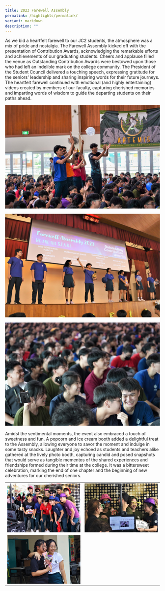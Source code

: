 ```yaml
---
title: 2023 Farewell Assembly
permalink: /highlights/permalink/
variant: markdown
description: ""
---
```

As we bid a heartfelt farewell to our JC2 students, the atmosphere was a mix of pride and nostalgia. The Farewell Assembly kicked off with the presentation of Contribution Awards, acknowledging the remarkable efforts and achievements of our graduating students. Cheers and applause filled the venue as Outstanding Contribution Awards were bestowed upon those who had left an indelible mark on the college community. The President of the Student Council delivered a touching speech, expressing gratitude for the seniors' leadership and sharing inspiring words for their future journeys. The heartfelt farewell continued with emotional (and highly entertaining) videos created by members of our faculty, capturing cherished memories and imparting words of wisdom to guide the departing students on their paths ahead.

 ![](/images/copy%20of%20dsc012711.jpg)
 
 ![](/images/img_9844a.JPG)
 
 ![](/images/dsc00516aa.JPG)

Amidst the sentimental moments, the event also embraced a touch of sweetness and fun. A popcorn and ice cream booth added a delightful treat to the Assembly, allowing everyone to savor the moment and indulge in some tasty snacks. Laughter and joy echoed as students and teachers alike gathered at the lively photo booth, capturing candid and posed snapshots that would serve as tangible mementos of the shared experiences and friendships formed during their time at the college. It was a bittersweet celebration, marking the end of one chapter and the beginning of new adventures for our cherished seniors.



||  |
| -------- | -------- | 
| ![](/images/copy%20of%20copy%20of%20img_0091a.jpg)| ![](/images/img_0116aa.JPG)| 
|![](/images/copy%20of%20img_0140.jpg)  |  |